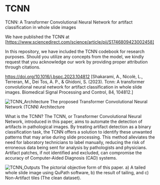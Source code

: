 # TCNN
TCNN: A Transformer Convolutional Neural Network for artifact classification in whole slide images

We have published the TCNN at [https://www.sciencedirect.com/science/article/pii/S1746809423002458]

In this repository, we have included the TCNN codebook for research purposes. Should you utilize any concepts from the model, we kindly request that you acknowledge our work by providing proper attribution through citations.

https://doi.org/10.1016/j.bspc.2023.104812 [Shakarami, A., Nicolè, L., Terreran, M., Dei Tos, A. P., & Ghidoni, S. (2023). Tcnn: A transformer convolutional neural network for artifact classification in whole slide images. Biomedical Signal Processing and Control, 84, 104812.]

![TCNN_Architecture](https://github.com/AshkanShakarami/TCNN/assets/101816571/918bdd8c-c72d-463d-ad6f-07f1085bfb4b) The proposed Transformer Convolutional Neural Network (TCNN) Architecture


What is the TCNN? The TCNN, or Transformer Convolutional Neural Network, introduced in this paper, aims to automate the detection of artifacts in pathological images. By treating artifact detection as a binary classification task, the TCNN offers a solution to identify these unwanted patterns that may arise during slide processing. This method alleviates the need for laboratory technicians to label manually, reducing the risk of erroneous data being sent for analysis by pathologists and physicians. Artifact patches, if not identified and excluded, can compromise the accuracy of Computer-Aided Diagnosis (CAD) systems.


![TCNN_Outputs](https://github.com/AshkanShakarami/TCNN/assets/101816571/859bcb1b-3190-48f7-924a-9c8922f4640b)
The pictorial objective form of this paper. a) A tailed whole slide image using QuPath software, b) the result of tailing, and c) Non-Artifact tiles (The clean dataset).

